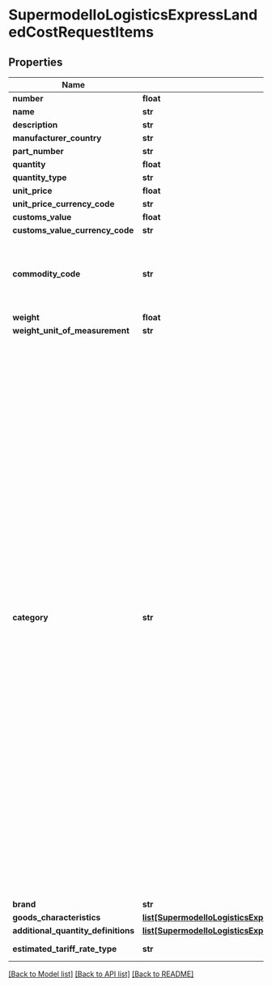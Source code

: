 # SupermodelIoLogisticsExpressLandedCostRequestItems

## Properties
Name | Type | Description | Notes
------------ | ------------- | ------------- | -------------
**number** | **float** | Line item number | 
**name** | **str** | Name of the item | [optional] 
**description** | **str** | Item full description | [optional] 
**manufacturer_country** | **str** | ISO Country code of the goods manufacturer | [optional] 
**part_number** | **str** | SKU number | [optional] 
**quantity** | **float** | Total quantity of the item(s) to be shipped. | 
**quantity_type** | **str** | Please provide quantitiy type. prt - part, box - box | [optional] 
**unit_price** | **float** | Product Unit price | 
**unit_price_currency_code** | **str** | Currency code of the Unit Price | 
**customs_value** | **float** | not used | [optional] 
**customs_value_currency_code** | **str** | not used | [optional] 
**commodity_code** | **str** | commodityCode is mandatory if estimatedTariffRateType (&#x27;derived_rate&#x27; or &#x27;highest_rate&#x27; or &#x27;lowest_rate&#x27; or &#x27;center_rate&#x27;) not provided in the request otherwise it is considered as Optional.&lt;BR&gt;                              &#x27;highest_rate&#x27; or &#x27;lowest_rate&#x27; or &#x27;center_rate&#x27;) not provided in the request otherwise it is considered as Optional.&lt;BR&gt;            Can be provided with or without dots | [optional] 
**weight** | **float** | Weight of the item | [optional] 
**weight_unit_of_measurement** | **str** | Unit of measurement | [optional] 
**category** | **str** | commodityCode category can be retrieved via referenceData API/ commodityCategory dataset.&lt;BR&gt; Category code of the Item.&lt;BR&gt;            101 - Coats &amp; Jacket&lt;BR&gt;            102 - Blazers&lt;BR&gt;            103 - Suits&lt;BR&gt;            104 - Ensembles&lt;BR&gt;            105 - Trousers&lt;BR&gt;            106 - Shirts &amp; Blouses&lt;BR&gt;            107 - Dresses&lt;BR&gt;            108 - Skirts&lt;BR&gt;            109 - Jerseys, Sweatshirts &amp; Pullovers&lt;BR&gt;            110 - Sports &amp; Swimwear&lt;BR&gt;            111 - Night &amp; Underwear&lt;BR&gt;            112 - T-Shirts&lt;BR&gt;            113 - Tights &amp; Leggings&lt;BR&gt;            114 - Socks &lt;BR&gt;            115 - Baby Clothes&lt;BR&gt;            116 - Clothing Accessories&lt;BR&gt;            201 - Sneakers&lt;BR&gt;            202 - Athletic Footwear&lt;BR&gt;            203 - Leather Footwear&lt;BR&gt;            204 - Textile &amp; Other Footwear&lt;BR&gt;            301 - Spectacle Lenses&lt;BR&gt;            302 - Sunglasses&lt;BR&gt;            303 - Eyewear Frames&lt;BR&gt;            304 - Contact Lenses&lt;BR&gt;            401 - Watches&lt;BR&gt;            402 - Jewelry&lt;BR&gt;            403 - Suitcases &amp; Briefcases&lt;BR&gt;            404 - Handbags&lt;BR&gt;            405 - Wallets &amp; Little Cases&lt;BR&gt;            406 - Bags &amp; Containers&lt;BR&gt;            501 - Beer&lt;BR&gt;            502 - Spirits&lt;BR&gt;            503 - Wine&lt;BR&gt;            504 - Cider, Perry &amp; Rice Wine&lt;BR&gt;            601 - Bottled Water&lt;BR&gt;            602 - Soft Drinks&lt;BR&gt;            603 - Juices&lt;BR&gt;            604 - Coffee&lt;BR&gt;            605 - Tea&lt;BR&gt;            606 - Cocoa&lt;BR&gt;            701 - Dairy Products &amp; Eggs&lt;BR&gt;            702 - Meat&lt;BR&gt;            703 - Fish &amp; Seafood&lt;BR&gt;            704 - Fruits &amp; Nuts&lt;BR&gt;            705 - Vegetables&lt;BR&gt;            706 - Bread &amp; Cereal Products&lt;BR&gt;            707 - Oils &amp; Fats&lt;BR&gt;            708 - Sauces &amp; Spices&lt;BR&gt;            709 - Convenience Food&lt;BR&gt;            710 - Spreads &amp; Sweeteners&lt;BR&gt;            711 - Baby Food&lt;BR&gt;            712 - Pet Food&lt;BR&gt;            801 - Cigarettes&lt;BR&gt;            802 - Smoking Tobacco&lt;BR&gt;            803 - Cigars&lt;BR&gt;            804 - E-Cigarettes&lt;BR&gt;            901 - Household Cleaners&lt;BR&gt;            902 - Dishwashing Detergents&lt;BR&gt;            903 - Polishes&lt;BR&gt;            904 - Room Scents&lt;BR&gt;            905 - Insecticides&lt;BR&gt;            1001 - Cosmetics&lt;BR&gt;            1002 - Skin Care&lt;BR&gt;            1003 - Personal Care&lt;BR&gt;            1004 - Fragrances&lt;BR&gt;            1101 - Toilet Paper&lt;BR&gt;            1102 - Paper Tissues&lt;BR&gt;            1103 - Household Paper&lt;BR&gt;            1104 - Feminine Hygiene&lt;BR&gt;            1105 - Baby Diapers&lt;BR&gt;            1106 - Incontinence&lt;BR&gt;            1202 - TV, Radio &amp; Multimedia&lt;BR&gt;            1203 - TV Peripheral Devices&lt;BR&gt;            1204 - Telephony&lt;BR&gt;            1205 - Computing&lt;BR&gt;            1206 - Drones&lt;BR&gt;            1301 - Refrigerators&lt;BR&gt;            1302 - Freezers&lt;BR&gt;            1303 - Dishwashing Machines&lt;BR&gt;            1304 - Washing Machines&lt;BR&gt;            1305 - Cookers &amp; Oven&lt;BR&gt;            1306 - Vacuum Cleaners&lt;BR&gt;            1307 - Small Kitchen Appliances&lt;BR&gt;            1308 - Hair Clippers&lt;BR&gt;            1309 - Irons&lt;BR&gt;            1310 - Toasters&lt;BR&gt;            1311 - Grills &amp; Roasters&lt;BR&gt;            1312 - Hair Dryers&lt;BR&gt;            1313 - Coffee Machines&lt;BR&gt;            1314 - Microwave Ovens&lt;BR&gt;            1315 - Electric Kettles&lt;BR&gt;            1401 - Seats &amp; Sofas&lt;BR&gt;            1402 - Beds&lt;BR&gt;            1403 - Mattresses&lt;BR&gt;            1404 - Closets, Nightstands &amp; Dressers&lt;BR&gt;            1405 - Lamps &amp; Lighting&lt;BR&gt;            1406 - Floor Covering&lt;BR&gt;            1407 - Kitchen Furniture&lt;BR&gt;            1408 - Plastic &amp; Other Furniture&lt;BR&gt;            1501 - Analgesics&lt;BR&gt;            1502 - Cold &amp; Cough Remedies&lt;BR&gt;            1503 - Digestives &amp; Intestinal Remedies&lt;BR&gt;            1504 - Skin Treatment&lt;BR&gt;            1505 - Vitamins &amp; Minerals&lt;BR&gt;            1506 - Hand Sanitizer &lt;BR&gt;            1601 - Toys &amp; Games&lt;BR&gt;            1602 - Musical Instruments&lt;BR&gt;            1603 - Sports Equipment | [optional] 
**brand** | **str** | Item&#x27;s brand | [optional] 
**goods_characteristics** | [**list[SupermodelIoLogisticsExpressLandedCostRequestGoodsCharacteristics]**](SupermodelIoLogisticsExpressLandedCostRequestGoodsCharacteristics.md) |  | [optional] 
**additional_quantity_definitions** | [**list[SupermodelIoLogisticsExpressLandedCostRequestAdditionalQuantityDefinitions]**](SupermodelIoLogisticsExpressLandedCostRequestAdditionalQuantityDefinitions.md) |  | [optional] 
**estimated_tariff_rate_type** | **str** | Please enter Tariff Rate Type - default_rate,derived_rate,highest_rate,center_rate,lowest_rate | [optional] 

[[Back to Model list]](../README.md#documentation-for-models) [[Back to API list]](../README.md#documentation-for-api-endpoints) [[Back to README]](../README.md)


